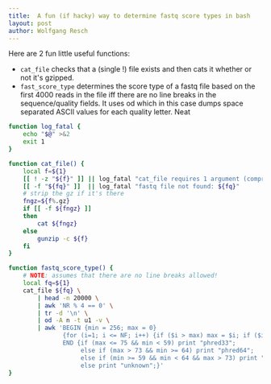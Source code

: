 ```yaml
---
title:  A fun (if hacky) way to determine fastq score types in bash
layout: post
author: Wolfgang Resch
---
```




Here are 2 fun little useful functions:

- `cat_file` checks that a (single !) file exists and then cats it
  whether or not it's gzipped.
- `fast_score_type` determines the score
  type of a fastq file based on the first 4000 reads in the file iff
  there are no line breaks in the sequence/quality fields.  It uses od
  which in this case dumps space separated ASCII values for each
  quality letter. Neat

```bash    
function log_fatal {
    echo "$@" >&2
    exit 1
}

function cat_file() {
    local f=${1}
    [[ ! -z "${f}" ]] || log_fatal "cat_file requires 1 argument (compressed or uncompressed file)"
    [[ -f "${fq}" ]]  || log_fatal "fastq file not found: ${fq}"
    # strip the gz if it's there
    fngz=${f%.gz}
    if [[ -f ${fngz} ]]
    then
        cat ${fngz}
    else
        gunzip -c ${f}
    fi
}

function fastq_score_type() {
    # NOTE: assumes that there are no line breaks allowed!
    local fq=${1}
    cat_file ${fq} \
        | head -n 20000 \
        | awk 'NR % 4 == 0' \
        | tr -d '\n' \
        | od -A n -t u1 -v \
        | awk 'BEGIN {min = 256; max = 0}
               {for (i=1; i <= NF; i++) {if ($i > max) max = $i; if ($i < min) min = $i}}
               END {if (max <= 75 && min < 59) print "phred33";
                    else if (max > 73 && min >= 64) print "phred64";
                    else if (min >= 59 && min < 64 && max > 73) print "solexa";
                    else print "unknown";}'
}
```
